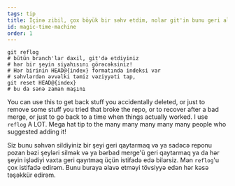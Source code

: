 ```yaml
---
tags: tip
title: İçinə zibil, çox böyük bir səhv etdim, nolar git'in bunu geri alacaq sehirli zaman maşını olduğunu de!?!
id: magic-time-machine
order: 1
---
```


```git
git reflog
# bütün branch'lar daxil, git'də etdiyiniz  
# hər bir şeyin siyahısını görəcəksiniz!
# Hər birinin HEAD@{index} formatında indeksi var
# səhvlərdən əvvəlki təmiz vəziyyəti tap,
git reset HEAD@{index}
# bu da sənə zaman maşını
```

You can use this to get back stuff you accidentally deleted, or just to remove some stuff you tried that broke the repo, or to recover after a bad merge, or just to go back to a time when things actually worked. I use `reflog` A LOT. Mega hat tip to the many many many many many people who suggested adding it!

Siz bunu səhvən sildiyiniz bir şeyi geri qaytarmaq və ya sadəcə reponu pozan bəzi şeyləri silmək və ya bərbad merge'ü geri qaytarmaq ya da hər şeyin işlədiyi vaxta geri qayıtmaq üçün istifadə edə bilərsiz. Mən `reflog`'u çox istifadə edirəm. Bunu buraya əlavə etməyi tövsiyyə edən hər kəsə təşəkkür edirəm.